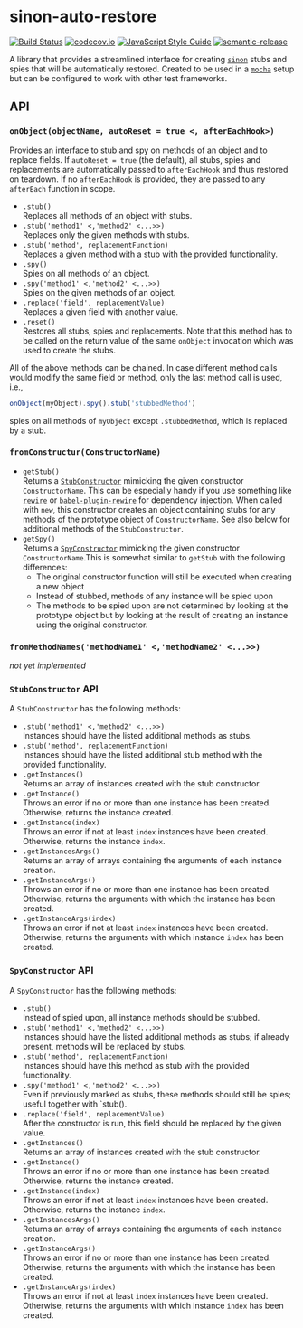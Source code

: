 # sinon-auto-restore
[![Build Status](https://travis-ci.org/lukastaegert/sinon-auto-restore.svg?branch=master)](https://travis-ci.org/lukastaegert/sinon-auto-restore)
[![codecov.io](https://img.shields.io/codecov/c/github/lukastaegert/sinon-auto-restore.svg)](http://codecov.io/github/lukastaegert/sinon-auto-restore)
[![JavaScript Style Guide](https://img.shields.io/badge/code%20style-standard-brightgreen.svg)](http://standardjs.com/)
[![semantic-release](https://img.shields.io/badge/%20%20%F0%9F%93%A6%F0%9F%9A%80-semantic--release-e10079.svg)](https://github.com/semantic-release/semantic-release)

A library that provides a streamlined interface for creating [`sinon`](https://github.com/sinonjs/sinon) stubs and spies
that will be automatically restored. Created to be used in a [`mocha`](https://github.com/mochajs/mocha) setup but can
be configured to work with other test frameworks.

## API

### `onObject(objectName, autoReset = true <, afterEachHook>)`

Provides an interface to stub and spy on methods of an object and to replace fields. If `autoReset = true` (the
default), all stubs, spies and replacements are automatically passed to `afterEachHook` and thus restored on teardown.
If no `afterEachHook` is provided, they are passed to any `afterEach` function in scope.

* `.stub()`   
    Replaces all methods of an object with stubs.
* `.stub('method1' <,'method2' <...>>)`  
    Replaces only the given methods with stubs.
* `.stub('method', replacementFunction)`  
    Replaces a given method with a stub with the provided functionality.
* `.spy()`  
    Spies on all methods of an object.
* `.spy('method1' <,'method2' <...>>)`  
    Spies on the given methods of an object.
* `.replace('field', replacementValue)`  
    Replaces a given field with another value.
* `.reset()`  
    Restores all stubs, spies and replacements. Note that this method has to be called on the return value of the same
    `onObject` invocation which was used to create the stubs.

All of the above methods can be chained. In case different method calls would modify the same field or method, only the
last method call is used, i.e.,
```javascript
onObject(myObject).spy().stub('stubbedMethod')
```
spies on all methods of `myObject` except `.stubbedMethod`, which is replaced by a stub.


### `fromConstructur(ConstructorName)`
* `getStub()`  
    Returns a [`StubConstructor`](#stubconstructor-api) mimicking the given constructor `ConstructorName`.
    This can be especially handy if you use something like [`rewire`](https://github.com/jhnns/rewire) or
    [`babel-plugin-rewire`](https://github.com/speedskater/babel-plugin-rewire) for dependency injection. When called
    with `new`, this constructor creates an object containing stubs for any methods of the prototype object of
    `ConstructorName`. See also below for additional methods of the `StubConstructor`.
* `getSpy()`  
    Returns a [`SpyConstructor`](#spyconstructor-api) mimicking the given constructor `ConstructorName`.This
    is somewhat similar to `getStub` with the following differences:
    * The original constructor function will still be executed when creating a new object
    * Instead of stubbed, methods of any instance will be spied upon
    * The methods to be spied upon are not determined by looking at the prototype object but by looking at the result of
      creating an instance using the original constructor.

### `fromMethodNames('methodName1' <,'methodName2' <...>>)`
_not yet implemented_


### `StubConstructor` API
A `StubConstructor` has the following methods:
* `.stub('method1' <,'method2' <...>>)`  
    Instances should have the listed additional methods as stubs.
* `.stub('method', replacementFunction)`  
    Instances should have the listed additional stub method with the provided functionality.
* `.getInstances()`   
    Returns an array of instances created with the stub constructor.
* `.getInstance()`  
    Throws an error if no or more than one instance has been created. Otherwise, returns the instance created.
* `.getInstance(index)`  
    Throws an error if not at least `index` instances have been created. Otherwise, returns the instance `index`.
* `.getInstancesArgs()`  
    Returns an array of arrays containing the arguments of each instance creation.
* `.getInstanceArgs()`  
    Throws an error if no or more than one instance has been created. Otherwise, returns the arguments with which the
    instance has been created.
* `.getInstanceArgs(index)`  
    Throws an error if not at least `index` instances have been created. Otherwise, returns the arguments with which
    instance `index` has been created.

### `SpyConstructor` API
A `SpyConstructor` has the following methods:
* `.stub()`  
    Instead of spied upon, all instance methods should be stubbed.
* `.stub('method1' <,'method2' <...>>)`  
    Instances should have the listed additional methods as stubs; if already present, methods will be replaced by stubs.
* `.stub('method', replacementFunction)`  
    Instances should have this method as stub with the provided functionality.
* `.spy('method1' <,'method2' <...>>)`  
    Even if previously marked as stubs, these methods should still be spies; useful together with `stub().
* `.replace('field', replacementValue)`  
    After the constructor is run, this field should be replaced by the given value.
* `.getInstances()`  
    Returns an array of instances created with the stub constructor.
* `.getInstance()`  
    Throws an error if no or more than one instance has been created. Otherwise, returns the instance created.
* `.getInstance(index)`  
    Throws an error if not at least `index` instances have been created. Otherwise, returns the instance `index`.
* `.getInstancesArgs()`  
    Returns an array of arrays containing the arguments of each instance creation.
* `.getInstanceArgs()`  
    Throws an error if no or more than one instance has been created. Otherwise, returns the arguments with which the
    instance has been created.
* `.getInstanceArgs(index)`  
    Throws an error if not at least `index` instances have been created. Otherwise, returns the arguments with which
    instance `index` has been created.
